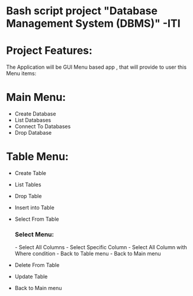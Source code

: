 # Bash script project "Database Management System (DBMS)" -ITI

# Project Features:
The Application will be GUI Menu based app , that will provide to user this Menu items:

# Main Menu:
- Create Database
- List Databases
- Connect To Databases
- Drop Database

# Table Menu:
- Create Table 
- List Tables
- Drop Table
- Insert into Table
- Select From Table
    <h3>Select Menu:</h3>
    - Select All Columns
    - Select Specific Column
    - Select All Column with Where condition
    - Back to Table menu
    - Back to Main menu

- Delete From Table
- Update Table
- Back to Main menu